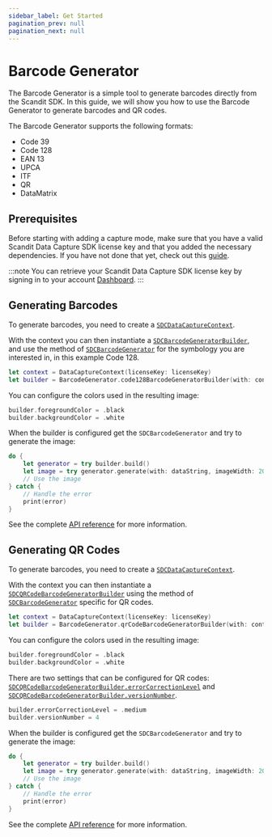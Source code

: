 ```yaml
---
sidebar_label: Get Started
pagination_prev: null
pagination_next: null
---
```


# Barcode Generator

The Barcode Generator is a simple tool to generate barcodes directly from the Scandit SDK. In this guide, we will show you how to use the Barcode Generator to generate barcodes and QR codes. 

The Barcode Generator supports the following formats:

* Code 39
* Code 128
* EAN 13
* UPCA
* ITF
* QR
* DataMatrix

## Prerequisites

Before starting with adding a capture mode, make sure that you have a valid Scandit Data Capture SDK license key and that you added the necessary dependencies. If you have not done that yet, check out this [guide](/sdks/ios/add-sdk.md).

:::note
You can retrieve your Scandit Data Capture SDK license key by signing in to your account [Dashboard](https://ssl.scandit.com/dashboard/sign-in).
:::

## Generating Barcodes

To generate barcodes, you need to create a [`SDCDataCaptureContext`](https://docs.scandit.com/data-capture-sdk/ios/core/api/data-capture-context.html#class-scandit.datacapture.core.DataCaptureContext). 

With the context you can then instantiate a [`SDCBarcodeGeneratorBuilder`](https://docs.scandit.com/data-capture-sdk/ios/barcode-capture/api/barcode-generator-builder.html#class-scandit.datacapture.barcode.generator.BarcodeGeneratorBuilder), and use the method of [`SDCBarcodeGenerator`](https://docs.scandit.com/data-capture-sdk/ios/barcode-capture/api/barcode-generator.html#class-scandit.datacapture.barcode.generator.BarcodeGenerator) for the symbology you are interested in, in this example Code 128.

```swift
let context = DataCaptureContext(licenseKey: licenseKey)
let builder = BarcodeGenerator.code128BarcodeGeneratorBuilder(with: context)
```

You can configure the colors used in the resulting image:

```swift
builder.foregroundColor = .black
builder.backgroundColor = .white
```

When the builder is configured get the `SDCBarcodeGenerator` and try to generate the image:

```swift
do {
    let generator = try builder.build()
    let image = try generator.generate(with: dataString, imageWidth: 200.0)
    // Use the image
} catch {
    // Handle the error
    print(error)
}
```

See the complete [API reference](https://docs.scandit.com/data-capture-sdk/ios/barcode-capture/api/barcode-generator.html) for more information.

## Generating QR Codes

To generate barcodes, you need to create a [`SDCDataCaptureContext`](https://docs.scandit.com/data-capture-sdk/ios/core/api/data-capture-context.html#class-scandit.datacapture.core.DataCaptureContext). 

With the context you can then instantiate a [`SDCQRCodeBarcodeGeneratorBuilder`](https://docs.scandit.com/data-capture-sdk/ios/barcode-capture/api/barcode-generator-builder.html#class-scandit.datacapture.barcode.generator.QrCodeBarcodeGeneratorBuilder) using the method of [`SDCBarcodeGenerator`](https://docs.scandit.com/data-capture-sdk/ios/barcode-capture/api/barcode-generator.html#class-scandit.datacapture.barcode.generator.BarcodeGenerator) specific for QR codes.

```swift
let context = DataCaptureContext(licenseKey: licenseKey)
let builder = BarcodeGenerator.qrCodeBarcodeGeneratorBuilder(with: context)
```

You can configure the colors used in the resulting image:

```swift
builder.foregroundColor = .black
builder.backgroundColor = .white
```

There are two settings that can be configured for QR codes: [`SDCQRCodeBarcodeGeneratorBuilder.errorCorrectionLevel`](https://docs.scandit.com/data-capture-sdk/ios/barcode-capture/api/barcode-generator-builder.html#method-scandit.datacapture.barcode.generator.QrCodeBarcodeGeneratorBuilder.WithErrorCorrectionLevel) and [`SDCQRCodeBarcodeGeneratorBuilder.versionNumber`](https://docs.scandit.com/data-capture-sdk/ios/barcode-capture/api/barcode-generator-builder.html#method-scandit.datacapture.barcode.generator.QrCodeBarcodeGeneratorBuilder.WithVersionNumber).

```swift
builder.errorCorrectionLevel = .medium
builder.versionNumber = 4
```

When the builder is configured get the `SDCBarcodeGenerator` and try to generate the image:

```swift
do {
    let generator = try builder.build()
    let image = try generator.generate(with: dataString, imageWidth: 200.0)
    // Use the image
} catch {
    // Handle the error
    print(error)
}
```

See the complete [API reference](https://docs.scandit.com/data-capture-sdk/ios/barcode-capture/api/barcode-generator.html) for more information.